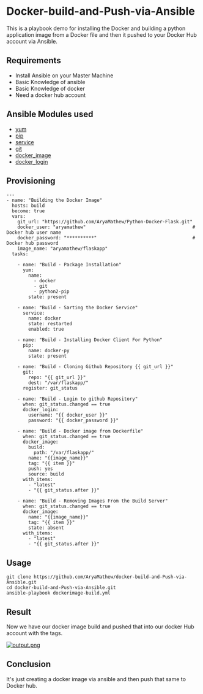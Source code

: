 # Docker-build-and-Push-via-Ansible

This is a playbook demo for installing the Docker and building a python application image from a Docker file and then it pushed to your Docker Hub account via Ansible.

## Requirements

- Install Ansible on your Master Machine
- Basic Knowledge of ansible
- Basic Knowledge of docker
- Need a docker hub account

## Ansible Modules used

- [yum](https://docs.ansible.com/ansible/latest/collections/ansible/builtin/yum_module.html) 
- [pip](https://docs.ansible.com/ansible/latest/collections/ansible/builtin/pip_module.html)
- [service](https://docs.ansible.com/ansible/latest/collections/ansible/builtin/service_module.html)
- [git](https://docs.ansible.com/ansible/latest/collections/ansible/builtin/git_module.html)
- [docker_image](https://docs.ansible.com/ansible/2.8/modules/docker_image_module.html)
- [docker_login](https://docs.ansible.com/ansible/2.9/modules/docker_login_module.html)

## Provisioning

```
---
- name: "Building the Docker Image"
  hosts: build
  become: true
  vars:
    git_url: "https://github.com/AryaMathew/Python-Docker-Flask.git"
    docker_user: "aryamathew"                                       # Docker hub user name
    docker_password: "**********"                                   # Docker hub password
    image_name: "aryamathew/flaskapp"
  tasks:

    - name: "Build - Package Installation"
      yum:
        name:
          - docker
          - git
          - python2-pip
        state: present

    - name: "Build - Sarting the Docker Service"
      service:
        name: docker
        state: restarted
        enabled: true

    - name: "Build - Installing Docker Client For Python"
      pip:
        name: docker-py
        state: present

    - name: "Build - Cloning Github Repository {{ git_url }}"
      git:
        repo: "{{ git_url }}"
        dest: "/var/flaskapp/"
      register: git_status

    - name: "Build - Login to github Repository"
      when: git_status.changed == true
      docker_login:
        username: "{{ docker_user }}"
        password: "{{ docker_password }}"

    - name: "Build - Docker image from Dockerfile"
      when: git_status.changed == true
      docker_image:
        build:
          path: "/var/flaskapp/"
        name: "{{image_name}}"
        tag: "{{ item }}"
        push: yes
        source: build
      with_items:
        - "latest"
        - "{{ git_status.after }}"

    - name: "Build - Removing Images From the Build Server"
      when: git_status.changed == true
      docker_image:
        name: "{{image_name}}"
        tag: "{{ item }}"
        state: absent
      with_items:
        - "latest"
        - "{{ git_status.after }}"
```
## Usage

```
git clone https://github.com/AryaMathew/docker-build-and-Push-via-Ansible.git
cd docker-build-and-Push-via-Ansible.git
ansible-playbook dockerimage-build.yml
```

## Result

Now we have our docker image build and pushed that into our docker Hub account with the tags.

[![output.png](https://i.postimg.cc/qRLYgmNJ/output.png)](https://postimg.cc/N9Kbzk8S)

## Conclusion

It's just creating a docker image via ansible and then push that same to Docker hub.

